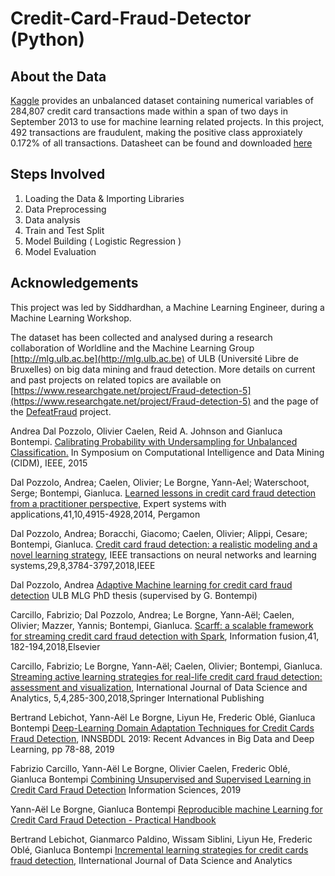 # Credit-Card-Fraud-Detector (Python)

## About the Data
[Kaggle](https://www.kaggle.com/) provides an unbalanced dataset containing numerical variables of 284,807 credit card transactions made within a span of two days in September 2013 to use for machine learning related projects. In this project, 492 transactions are fraudulent, making the positive class approxiately 0.172% of all transactions. Datasheet can be found and downloaded [here](https://www.kaggle.com/datasets/mlg-ulb/creditcardfraud/data)

## Steps Involved 
1. Loading the Data & Importing Libraries </br>
2. Data Preprocessing </br>
3. Data analysis </br>
4. Train and Test Split </br>
5. Model Building ( Logistic Regression ) </br>
6. Model Evaluation </br>


## Acknowledgements
This project was led by Siddhardhan, a Machine Learning Engineer, during a Machine Learning Workshop.

The dataset has been collected and analysed during a research collaboration of Worldline and the Machine Learning Group [http://mlg.ulb.ac.be](http://mlg.ulb.ac.be) of ULB (Université Libre de Bruxelles) on big data mining and fraud detection.
More details on current and past projects on related topics are available on [https://www.researchgate.net/project/Fraud-detection-5](https://www.researchgate.net/project/Fraud-detection-5) and the page of the [DefeatFraud](https://mlg.ulb.ac.be/wordpress/portfolio_page/defeatfraud-assessment-and-validation-of-deep-feature-engineering-and-learning-solutions-for-fraud-detection/) project. 

Andrea Dal Pozzolo, Olivier Caelen, Reid A. Johnson and Gianluca Bontempi. [Calibrating Probability with Undersampling for Unbalanced Classification.](https://www.researchgate.net/publication/283349138_Calibrating_Probability_with_Undersampling_for_Unbalanced_Classification) In Symposium on Computational Intelligence and Data Mining (CIDM), IEEE, 2015

Dal Pozzolo, Andrea; Caelen, Olivier; Le Borgne, Yann-Ael; Waterschoot, Serge; Bontempi, Gianluca. [Learned lessons in credit card fraud detection from a practitioner perspective,](https://www.researchgate.net/publication/260837261_Learned_lessons_in_credit_card_fraud_detection_from_a_practitioner_perspective) Expert systems with applications,41,10,4915-4928,2014, Pergamon

Dal Pozzolo, Andrea; Boracchi, Giacomo; Caelen, Olivier; Alippi, Cesare; Bontempi, Gianluca. [Credit card fraud detection: a realistic modeling and a novel learning strategy](https://www.researchgate.net/publication/319867396_Credit_Card_Fraud_Detection_A_Realistic_Modeling_and_a_Novel_Learning_Strategy), IEEE transactions on neural networks and learning systems,29,8,3784-3797,2018,IEEE

Dal Pozzolo, Andrea [Adaptive Machine learning for credit card fraud detection](https://di.ulb.ac.be/map/adalpozz/pdf/Dalpozzolo2015PhD.pdf) ULB MLG PhD thesis (supervised by G. Bontempi)

Carcillo, Fabrizio; Dal Pozzolo, Andrea; Le Borgne, Yann-Aël; Caelen, Olivier; Mazzer, Yannis; Bontempi, Gianluca. [Scarff: a scalable framework for streaming credit card fraud detection with Spark](https://www.researchgate.net/publication/319616537_SCARFF_a_Scalable_Framework_for_Streaming_Credit_Card_Fraud_Detection_with_Spark), Information fusion,41, 182-194,2018,Elsevier

Carcillo, Fabrizio; Le Borgne, Yann-Aël; Caelen, Olivier; Bontempi, Gianluca. [Streaming active learning strategies for real-life credit card fraud detection: assessment and visualization](https://www.researchgate.net/publication/332180999_Deep-Learning_Domain_Adaptation_Techniques_for_Credit_Cards_Fraud_Detection), International Journal of Data Science and Analytics, 5,4,285-300,2018,Springer International Publishing

Bertrand Lebichot, Yann-Aël Le Borgne, Liyun He, Frederic Oblé, Gianluca Bontempi [Deep-Learning Domain Adaptation Techniques for Credit Cards Fraud Detection](https://www.researchgate.net/publication/332180999_Deep-Learning_Domain_Adaptation_Techniques_for_Credit_Cards_Fraud_Detection), INNSBDDL 2019: Recent Advances in Big Data and Deep Learning, pp 78-88, 2019

Fabrizio Carcillo, Yann-Aël Le Borgne, Olivier Caelen, Frederic Oblé, Gianluca Bontempi [Combining Unsupervised and Supervised Learning in Credit Card Fraud Detection](https://www.researchgate.net/publication/333143698_Combining_Unsupervised_and_Supervised_Learning_in_Credit_Card_Fraud_Detection) Information Sciences, 2019

Yann-Aël Le Borgne, Gianluca Bontempi [Reproducible machine Learning for Credit Card Fraud Detection - Practical Handbook](https://www.researchgate.net/publication/351283764_Reproducible_Machine_Learning_for_Credit_Card_Fraud_Detection_-_Practical_Handbook)

Bertrand Lebichot, Gianmarco Paldino, Wissam Siblini, Liyun He, Frederic Oblé, Gianluca Bontempi [Incremental learning strategies for credit cards fraud detection](https://www.researchgate.net/publication/352275169_Incremental_learning_strategies_for_credit_cards_fraud_detection), IInternational Journal of Data Science and Analytics
